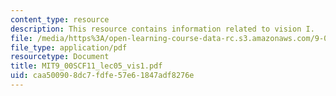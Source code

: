 ```yaml
---
content_type: resource
description: This resource contains information related to vision I.
file: /media/https%3A/open-learning-course-data-rc.s3.amazonaws.com/9-00sc-introduction-to-psychology-fall-2011/caa500908dc7fdfe57e61847adf8276e_MIT9_00SCF11_lec05_vis1.pdf
file_type: application/pdf
resourcetype: Document
title: MIT9_00SCF11_lec05_vis1.pdf
uid: caa50090-8dc7-fdfe-57e6-1847adf8276e
---
```

